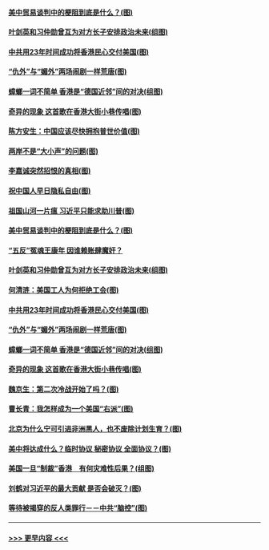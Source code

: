 #### [美中贸易谈判中的梗阻到底是什么？(图)](../pages/p4/907791.md?t=09190633) 
#### [叶剑英和习仲勋曾互为对方长子安排政治未来(组图)](../pages/p4/907786.md?t=09190633) 
#### [中共用23年时间成功将香港民心交付美国(图)](../pages/p4/907698.md?t=09190633) 
#### [“仇外”与“媚外”两场闹剧一样荒唐(图)](../pages/p4/907689.md?t=09190633) 
#### [蟑螂一词不简单 香港是“德国近邻”间的对决(组图)](../pages/p4/907618.md?t=09190633) 
#### [奇异的现象 这首歌在香港大街小巷传唱(图)](../pages/p4/907583.md?t=09190633) 
#### [陈方安生：中国应该尽快拥抱普世价值(图)](../pages/p4/907826.md?t=09190633) 
#### [两岸不是“大小声”的问题(图)](../pages/p4/907825.md?t=09190633) 
#### [李嘉诚突然招恨的真相(图)](../pages/p4/907799.md?t=09190633) 
#### [祝中国人早日隐私自由(图)](../pages/p4/907797.md?t=09190633) 
#### [祖国山河一片瘟 习近平只能求助川普(图)](../pages/p4/907796.md?t=09190633) 
#### [美中贸易谈判中的梗阻到底是什么？(图)](../pages/p4/907791.md?t=09190633) 
#### [“五反”冤魂王康年 因谁赖账肆魔奸？](../pages/p4/907787.md?t=09190633) 
#### [叶剑英和习仲勋曾互为对方长子安排政治未来(组图)](../pages/p4/907786.md?t=09190633) 
#### [何清涟：美国工人为何拒绝工会(图)](../pages/p4/907701.md?t=09190633) 
#### [中共用23年时间成功将香港民心交付美国(图)](../pages/p4/907698.md?t=09190633) 
#### [“仇外”与“媚外”两场闹剧一样荒唐(图)](../pages/p4/907689.md?t=09190633) 
#### [蟑螂一词不简单 香港是“德国近邻”间的对决(组图)](../pages/p4/907618.md?t=09190633) 
#### [奇异的现象 这首歌在香港大街小巷传唱(图)](../pages/p4/907583.md?t=09190633) 
#### [魏京生：第二次冷战开始了吗？(图)](../pages/p4/907581.md?t=09190633) 
#### [曹长青：我怎样成为一个美国“右派”(图)](../pages/p4/907580.md?t=09190633) 
#### [北京为什么宁可引进非洲黑人，也不废除计划生育？(图)](../pages/p4/907577.md?t=09190633) 
#### [美中将达成什么？临时协议 秘密协议 全面协议？(图)](../pages/p4/907576.md?t=09190633) 
#### [美国一旦“制裁”香港　有何灾难性后果？(组图)](../pages/p4/907575.md?t=09190633) 
#### [刘鹤对习近平的最大贡献 是否会破灭？(图)](../pages/p4/907509.md?t=09190633) 
#### [等待被揭穿的反人类罪行－－中共“脑控”(图)](../pages/p4/907167.md?t=09190633) 

----
#### [ >>> 更早内容 <<< ](../indexes/p4-earlier.md)
